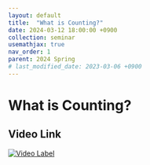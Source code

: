 ```yaml
---
layout: default
title:  "What is Counting?"
date: 2024-03-12 18:00:00 +0900
collection: seminar
usemathjax: true
nav_order: 1
parent: 2024 Spring
# last_modified_date: 2023-03-06 +0900
---
```

# What is Counting?
<!-- ## <center> Abstract </center>
Francis Guthrie claimed in 1852 the four color problem. We
proof two essential lemmas and then solve six color problem. We expand
the proof of six color problem into five, four color problem. Kempe
published this proof in 1879. However the flaw was discovered in 1890
by Heawood. Although flawed, Kempe’s idea was used as one of a basic
tool. -->
## Video Link

[![Video Label](https://img.youtube.com/vi/j-JfX6k-pvU/hqdefault.jpg)](https://youtu.be/j-JfX6k-pvU?feature=shared)

<!-- ## PDF Download -->

<!-- <a target='_blank' href='../2024-1/2024-1_download/crime.pdf'>What is Counting? PDF</a> -->